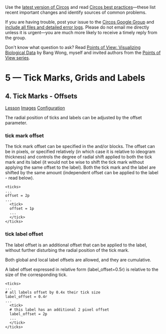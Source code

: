 Use the [latest version of Circos](/software/download/circos/) and read
[Circos best
practices](/documentation/tutorials/reference/best_practices/)—these list
recent important changes and identify sources of common problems.

If you are having trouble, post your issue to the [Circos Google
Group](https://groups.google.com/group/circos-data-visualization) and [include
all files and detailed error logs](/support/support/). Please do not email me
directly unless it is urgent—you are much more likely to receive a timely
reply from the group.

Don't know what question to ask? Read [Points of View: Visualizing Biological
Data](https://www.nature.com/nmeth/journal/v9/n12/full/nmeth.2258.html) by
Bang Wong, myself and invited authors from the [Points of View
series](https://mk.bcgsc.ca/pointsofview).

# 5 — Tick Marks, Grids and Labels

## 4\. Tick Marks - Offsets

[Lesson](/documentation/tutorials/ticks_and_labels/offsets/lesson)
[Images](/documentation/tutorials/ticks_and_labels/offsets/images)
[Configuration](/documentation/tutorials/ticks_and_labels/offsets/configuration)

The radial position of ticks and labels can be adjusted by the offset
parameter.

### tick mark offset

The tick mark offset can be specified in the <ticks> and/or <tick> blocks. The
offset can be in pixels, or specified relatively (in which case it is relative
to ideogram thickness) and controls the degree of radial shift applied to both
the tick mark and its label (it would not be wise to shift the tick mark
without applying the same offset to the label). Both the tick mark and the
label are shifted by the same amount (independent offset can be applied to the
label - read below).

    
    
    <ticks>
    ...
    offset = 2p
    ...
      <tick>
      offset = 1p
      ...
      </tick>
    </ticks>
    

### tick label offset

The label offset is an additional offset that can be applied to the label,
without further disturbing the radial position of the tick mark.

Both global and local label offsets are allowed, and they are cumulative.

A label offset expressed in relative form (label_offset=0.5r) is relative to
the size of the corresponding tick.

    
    
    <ticks>
    ...
    # all labels offset by 0.4x their tick size
    label_offset = 0.4r
    ...
      <tick>
      # this label has an additional 2 pixel offset
      label_offset = 2p
      ...
      </tick>
    </ticks>
    

